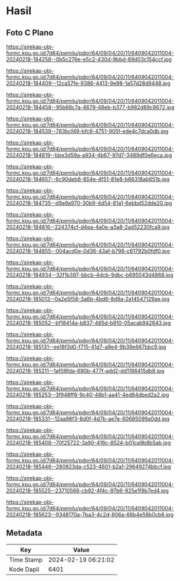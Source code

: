 # Hasil

## Foto C Plano

https://sirekap-obj-formc.kpu.go.id/7d64/pemilu/pdpr/64/09/04/20/11/6409042011004-20240218-184258--0b5c276e-e5c2-430d-9bbd-89d03c154ccf.jpg

https://sirekap-obj-formc.kpu.go.id/7d64/pemilu/pdpr/64/09/04/20/11/6409042011004-20240218-184409--12ca57fe-9386-4413-9e98-1a57d28d9448.jpg

https://sirekap-obj-formc.kpu.go.id/7d64/pemilu/pdpr/64/09/04/20/11/6409042011004-20240218-184458--95b68c7a-4679-48eb-b377-b982d89c9672.jpg

https://sirekap-obj-formc.kpu.go.id/7d64/pemilu/pdpr/64/09/04/20/11/6409042011004-20240218-184539--783bcf49-bfc6-4751-905f-ede4c7dca0db.jpg

https://sirekap-obj-formc.kpu.go.id/7d64/pemilu/pdpr/64/09/04/20/11/6409042011004-20240218-184619--bbe3d59a-a934-4b67-97d7-3489df0e6eca.jpg

https://sirekap-obj-formc.kpu.go.id/7d64/pemilu/pdpr/64/09/04/20/11/6409042011004-20240218-184657--6c90deb8-854e-4f51-81e8-b66318ab651b.jpg

https://sirekap-obj-formc.kpu.go.id/7d64/pemilu/pdpr/64/09/04/20/11/6409042011004-20240218-184735--d9a9a970-30b9-4d54-81a1-6ebbd52dde20.jpg

https://sirekap-obj-formc.kpu.go.id/7d64/pemilu/pdpr/64/09/04/20/11/6409042011004-20240218-184816--224374cf-d4ea-4a0e-a3a8-2ad52230fca9.jpg

https://sirekap-obj-formc.kpu.go.id/7d64/pemilu/pdpr/64/09/04/20/11/6409042011004-20240218-184855--004acd0e-0d36-43af-b798-c61792b0fdf0.jpg

https://sirekap-obj-formc.kpu.go.id/7d64/pemilu/pdpr/64/09/04/20/11/6409042011004-20240218-184934--32f1b397-bbcb-4dcb-9dbc-b695043d4868.jpg

https://sirekap-obj-formc.kpu.go.id/7d64/pemilu/pdpr/64/09/04/20/11/6409042011004-20240218-185013--0a2e5f58-3a6b-4bd6-8d9a-2a14547129ae.jpg

https://sirekap-obj-formc.kpu.go.id/7d64/pemilu/pdpr/64/09/04/20/11/6409042011004-20240218-185052--bf18414a-b837-485d-b910-05acab942643.jpg

https://sirekap-obj-formc.kpu.go.id/7d64/pemilu/pdpr/64/09/04/20/11/6409042011004-20240218-185131--ee18f3d0-f715-41d7-a8e4-9b39e667bbc9.jpg

https://sirekap-obj-formc.kpu.go.id/7d64/pemilu/pdpr/64/09/04/20/11/6409042011004-20240218-185211--1af08fda-690b-477f-add2-dd1198415db8.jpg

https://sirekap-obj-formc.kpu.go.id/7d64/pemilu/pdpr/64/09/04/20/11/6409042011004-20240218-185253--3f948ff8-9c40-48b1-aa41-4ed84dbed2a2.jpg

https://sirekap-obj-formc.kpu.go.id/7d64/pemilu/pdpr/64/09/04/20/11/6409042011004-20240218-185331--12aa98f3-8d0f-4d7b-ae7e-60685099a0dd.jpg

https://sirekap-obj-formc.kpu.go.id/7d64/pemilu/pdpr/64/09/04/20/11/6409042011004-20240218-185408--70f25722-3a90-416c-8524-b01ca9b8b5ab.jpg

https://sirekap-obj-formc.kpu.go.id/7d64/pemilu/pdpr/64/09/04/20/11/6409042011004-20240218-185446--280923da-c523-4601-b2a1-29649274bbcf.jpg

https://sirekap-obj-formc.kpu.go.id/7d64/pemilu/pdpr/64/09/04/20/11/6409042011004-20240218-185525--23710566-cb92-4f4c-97b6-925e1f8b7ed4.jpg

https://sirekap-obj-formc.kpu.go.id/7d64/pemilu/pdpr/64/09/04/20/11/6409042011004-20240218-185623--9348170a-7ba3-4c2d-806a-66b4e56b0cb8.jpg


## Metadata

| Key        | Value               |
| ---------- | ------------------- |
| Time Stamp | 2024-02-19 06:21:02 |
| Kode Dapil | 6401                |



